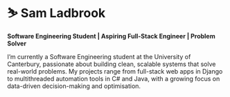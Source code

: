 <!--
**samladbrook/SamLadbrook** is a ✨ _special_ ✨ repository because its `README.md` (this file) appears on your GitHub profile.

Here are some ideas to get you started:

- 🔭 I’m currently working on ...
- 🌱 I’m currently learning ...
- 👯 I’m looking to collaborate on ...
- 🤔 I’m looking for help with ...
- 💬 Ask me about ...
- 📫 How to reach me: ...
- 😄 Pronouns: ...
- ⚡ Fun fact: ...
-->

# ⛷️ Sam Ladbrook

**Software Engineering Student | Aspiring Full-Stack Engineer | Problem Solver**

I’m currently a Software Engineering student at the University of Canterbury, passionate about building clean, scalable systems that solve real-world problems. My projects range from full-stack web apps in Django to multithreaded automation tools in C# and Java, with a growing focus on data-driven decision-making and optimisation.

  <!--<p align="left">
    <a href="https://www.linkedin.com/in/sam-ladbrook/">
      <img alt="Linkedin Logo" title="Follow my Linkedin!" src="https://img.shields.io/badge/Linkedin?style=social&logo=linkedin_logo_initials-min1231&labelColor=%231B4697&color=%232B66B1"/></a>-->
